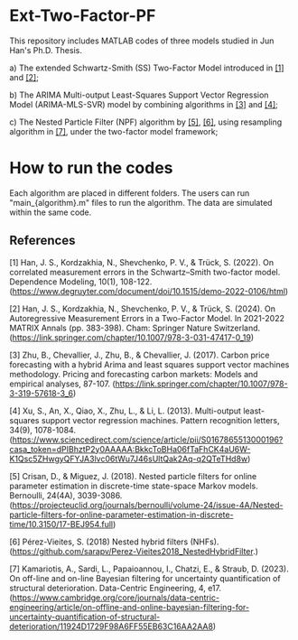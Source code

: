 # Ext-Two-Factor-PF

This repository includes MATLAB codes of three models studied in Jun Han's Ph.D. Thesis.

a) The extended Schwartz-Smith (SS) Two-Factor Model introduced in [[1]](#ref-han1) and [[2]](#ref-han2);

b) The ARIMA Multi-output Least-Squares Support Vector Regression Model (ARIMA-MLS-SVR) model by combining algorithms in [[3]](#ref-zhu) and [[4]](#ref-xu);

c) The Nested Particle Filter (NPF) algorithm by [[5]](#ref-crisan), [[6]](#ref-perez-vieites), using resampling algorithm in [[7]](#ref-kamariotis), under the two-factor model framework;

# How to run the codes

Each algorithm are placed in different folders. The users can run "main_{algorithm}.m" files to run the algorithm. The data are simulated within the same code.

## References
<a id="ref-han1"></a> [1] Han, J. S., Kordzakhia, N., Shevchenko, P. V., & Trück, S. (2022). On correlated measurement errors in the Schwartz–Smith two-factor model. Dependence Modeling, 10(1), 108-122. (https://www.degruyter.com/document/doi/10.1515/demo-2022-0106/html)

<a id="ref-han2"></a> [2] Han, J. S., Kordzakhia, N., Shevchenko, P. V., & Trück, S. (2024). On Autoregressive Measurement Errors in a Two-Factor Model. In 2021-2022 MATRIX Annals (pp. 383-398). Cham: Springer Nature Switzerland. (https://link.springer.com/chapter/10.1007/978-3-031-47417-0_19)

<a id="ref-zhu"></a> [3] Zhu, B., Chevallier, J., Zhu, B., & Chevallier, J. (2017). Carbon price forecasting with a hybrid Arima and least squares support vector machines methodology. Pricing and forecasting carbon markets: Models and empirical analyses, 87-107. (https://link.springer.com/chapter/10.1007/978-3-319-57618-3_6)

<a id="ref-xu"></a> [4] Xu, S., An, X., Qiao, X., Zhu, L., & Li, L. (2013). Multi-output least-squares support vector regression machines. Pattern recognition letters, 34(9), 1078-1084.  (https://www.sciencedirect.com/science/article/pii/S0167865513000196?casa_token=dPIBhztP2y0AAAAA:BkkcToBHa06fTaFhCK4aU6W-K1Qsc5ZHwgyQFYJA3lvc06tWu7J46sUltQak2Aq-q2QTeTHd8w)

<a id="ref-crisan"></a> [5] Crisan, D., & Miguez, J. (2018). Nested particle filters for online parameter estimation in discrete-time state-space Markov models. Bernoulli, 24(4A), 3039-3086. (https://projecteuclid.org/journals/bernoulli/volume-24/issue-4A/Nested-particle-filters-for-online-parameter-estimation-in-discrete-time/10.3150/17-BEJ954.full)

<a id="ref-perez-vieites"></a> [6] Pérez-Vieites, S. (2018) Nested hybrid filters (NHFs). (https://github.com/sarapv/Perez-Vieites2018_NestedHybridFilter.)

<a id="ref-kamariotis"></a> [7] Kamariotis, A., Sardi, L., Papaioannou, I., Chatzi, E., & Straub, D. (2023). On off-line and on-line Bayesian filtering for uncertainty quantification of structural deterioration. Data-Centric Engineering, 4, e17. (https://www.cambridge.org/core/journals/data-centric-engineering/article/on-offline-and-online-bayesian-filtering-for-uncertainty-quantification-of-structural-deterioration/11924D1729F98A6FF55EB63C16AA2AA8)
